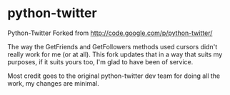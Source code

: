 python-twitter
==============

Python-Twitter Forked from http://code.google.com/p/python-twitter/

The way the GetFriends and GetFollowers methods used cursors didn't really work for me (or at all). This fork updates that in a way that suits my purposes, if it suits yours too, I'm glad to have been of service. 

Most credit goes to the original python-twitter dev team for doing all the work,  my changes are minimal.
